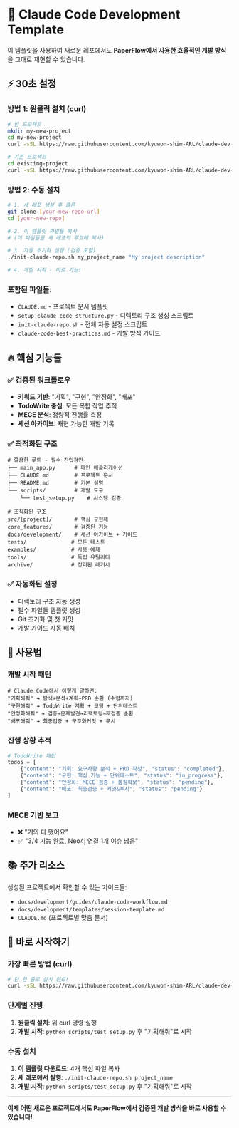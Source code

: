 # 🎯 Claude Code Development Template

이 템플릿을 사용하여 새로운 레포에서도 **PaperFlow에서 사용한 효율적인 개발 방식**을 그대로 재현할 수 있습니다.

## ⚡ 30초 설정

### 방법 1: 원클릭 설치 (curl)

```bash
# 빈 프로젝트
mkdir my-new-project
cd my-new-project
curl -sSL https://raw.githubusercontent.com/kyuwon-shim-ARL/claude-dev-kit/main/install.sh | bash

# 기존 프로젝트
cd existing-project
curl -sSL https://raw.githubusercontent.com/kyuwon-shim-ARL/claude-dev-kit/main/install.sh | bash
```

### 방법 2: 수동 설치

```bash
# 1. 새 레포 생성 후 클론
git clone [your-new-repo-url]
cd [your-new-repo]

# 2. 이 템플릿 파일들 복사
# (이 파일들을 새 레포의 루트에 복사)

# 3. 자동 초기화 실행 (검증 포함)
./init-claude-repo.sh my_project_name "My project description"

# 4. 개발 시작 - 바로 가능!
```

### 포함된 파일들:
- `CLAUDE.md` - 프로젝트 문서 템플릿
- `setup_claude_code_structure.py` - 디렉토리 구조 생성 스크립트  
- `init-claude-repo.sh` - 전체 자동 설정 스크립트
- `claude-code-best-practices.md` - 개발 방식 가이드

## 🔥 핵심 기능들

### ✅ 검증된 워크플로우
- **키워드 기반**: "기획", "구현", "안정화", "배포"
- **TodoWrite 중심**: 모든 복합 작업 추적
- **MECE 분석**: 정량적 진행률 측정  
- **세션 아카이브**: 재현 가능한 개발 기록

### ✅ 최적화된 구조
```
# 깔끔한 루트 - 필수 진입점만
├── main_app.py      # 메인 애플리케이션  
├── CLAUDE.md        # 프로젝트 문서
├── README.md        # 기본 설명
└── scripts/         # 개발 도구
    └── test_setup.py    # 시스템 검증

# 조직화된 구조
src/[project]/       # 핵심 구현체
core_features/       # 검증된 기능
docs/development/    # 세션 아카이브 + 가이드
tests/              # 모든 테스트
examples/           # 사용 예제
tools/              # 독립 유틸리티
archive/            # 정리된 레거시
```

### ✅ 자동화된 설정
- 디렉토리 구조 자동 생성
- 필수 파일들 템플릿 생성
- Git 초기화 및 첫 커밋
- 개발 가이드 자동 배치

## 🎯 사용법

### 개발 시작 패턴
```
# Claude Code에서 이렇게 말하면:
"기획해줘" → 탐색+분석+계획+PRD 순환 (수렴까지)
"구현해줘" → TodoWrite 계획 + 코딩 + 단위테스트
"안정화해줘" → 검증→문제발견→리팩토링→재검증 순환
"배포해줘" → 최종검증 + 구조화커밋 + 푸시
```

### 진행 상황 추적
```python
# TodoWrite 패턴
todos = [
    {"content": "기획: 요구사항 분석 + PRD 작성", "status": "completed"},
    {"content": "구현: 핵심 기능 + 단위테스트", "status": "in_progress"},
    {"content": "안정화: MECE 검증 + 품질확보", "status": "pending"},
    {"content": "배포: 최종검증 + 커밋&푸시", "status": "pending"}
]
```

### MECE 기반 보고
- ❌ "거의 다 됐어요" 
- ✅ "3/4 기능 완료, Neo4j 연결 1개 이슈 남음"

## 📚 추가 리소스

생성된 프로젝트에서 확인할 수 있는 가이드들:
- `docs/development/guides/claude-code-workflow.md`
- `docs/development/templates/session-template.md`
- `CLAUDE.md` (프로젝트별 맞춤 문서)

## 🚀 바로 시작하기

### 가장 빠른 방법 (curl)
```bash
# 단 한 줄로 설치 완료!
curl -sSL https://raw.githubusercontent.com/kyuwon-shim-ARL/claude-dev-kit/main/install.sh | bash
```

### 단계별 진행
1. **원클릭 설치**: 위 curl 명령 실행
2. **개발 시작**: `python scripts/test_setup.py` 후 "기획해줘"로 시작

### 수동 설치
1. **이 템플릿 다운로드**: 4개 핵심 파일 복사
2. **새 레포에서 실행**: `./init-claude-repo.sh project_name`
3. **개발 시작**: `python scripts/test_setup.py` 후 "기획해줘"로 시작

---

**이제 어떤 새로운 프로젝트에서도 PaperFlow에서 검증된 개발 방식을 바로 사용할 수 있습니다!**